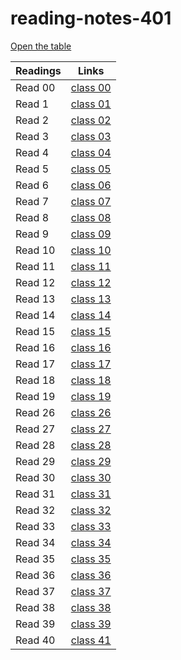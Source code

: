 # reading-notes-401

[Open the table](https://401-advanced-javascript-anolla.github.io/reading-notes-401/)

Readings | Links
-------- | ------
Read 00| [class 00](https://401-advanced-javascript-anolla.github.io/reading-notes-401/class-00)
Read 1| [class 01](https://401-advanced-javascript-anolla.github.io/reading-notes-401/class-01)
Read 2 | [class 02](https://401-advanced-javascript-anolla.github.io/reading-notes-401/class-02) 
Read 3 | [class 03](https://401-advanced-javascript-anolla.github.io/reading-notes-401/class-03)
Read 4 | [class 04](https://401-advanced-javascript-anolla.github.io/reading-notes-401/class-04)
Read 5 | [class 05](https://401-advanced-javascript-anolla.github.io/reading-notes-401/class-05)
Read 6 | [class 06](https://401-advanced-javascript-anolla.github.io/reading-notes-401/class-06)
Read 7 | [class 07](https://401-advanced-javascript-anolla.github.io/reading-notes-401/class-07)
Read 8 | [class 08](https://401-advanced-javascript-anolla.github.io/reading-notes-401/class-08)
Read 9 | [class 09](https://401-advanced-javascript-anolla.github.io/reading-notes-401/class-09)
Read 10 | [class 10](https://401-advanced-javascript-anolla.github.io/reading-notes-401/class-10)
Read 11 | [class 11](https://401-advanced-javascript-anolla.github.io/reading-notes-401/class-11)
Read 12 | [class 12](https://401-advanced-javascript-anolla.github.io/reading-notes-401/class-12)
Read 13 | [class 13](https://401-advanced-javascript-anolla.github.io/reading-notes-401/class-13)
Read 14 | [class 14](https://401-advanced-javascript-anolla.github.io/reading-notes-401/class-14)
Read 15 | [class 15](https://401-advanced-javascript-anolla.github.io/reading-notes-401/class-15)
Read 16 | [class 16](https://401-advanced-javascript-anolla.github.io/reading-notes-401/class-16)
Read 17 | [class 17](https://401-advanced-javascript-anolla.github.io/reading-notes-401/class-17)
Read 18 | [class 18](https://401-advanced-javascript-anolla.github.io/reading-notes-401/class-18)
Read 19 | [class 19](https://401-advanced-javascript-anolla.github.io/reading-notes-401/class-19)
Read 26 | [class 26](https://401-advanced-javascript-anolla.github.io/reading-notes-401/class-26)
Read 27 | [class 27](https://401-advanced-javascript-anolla.github.io/reading-notes-401/class-27)
Read 28 | [class 28](https://401-advanced-javascript-anolla.github.io/reading-notes-401/class-28)
Read 29 | [class 29](https://401-advanced-javascript-anolla.github.io/reading-notes-401/class-29)
Read 30 | [class 30](https://401-advanced-javascript-anolla.github.io/reading-notes-401/class-30)
Read 31 | [class 31](https://401-advanced-javascript-anolla.github.io/reading-notes-401/class-31)
Read 32 | [class 32](https://401-advanced-javascript-anolla.github.io/reading-notes-401/class-32)
Read 33 | [class 33](https://401-advanced-javascript-anolla.github.io/reading-notes-401/class-33)
Read 34 | [class 34](https://401-advanced-javascript-anolla.github.io/reading-notes-401/class-34)
Read 35 | [class 35](https://401-advanced-javascript-anolla.github.io/reading-notes-401/class-35)
Read 36 | [class 36](https://401-advanced-javascript-anolla.github.io/reading-notes-401/class-36)
Read 37 | [class 37](https://401-advanced-javascript-anolla.github.io/reading-notes-401/class-37)
Read 38 | [class 38](https://401-advanced-javascript-anolla.github.io/reading-notes-401/class-38)
Read 39 | [class 39](https://401-advanced-javascript-anolla.github.io/reading-notes-401/class-39)
Read 40 | [class 41](https://401-advanced-javascript-anolla.github.io/reading-notes-401/class-41)
